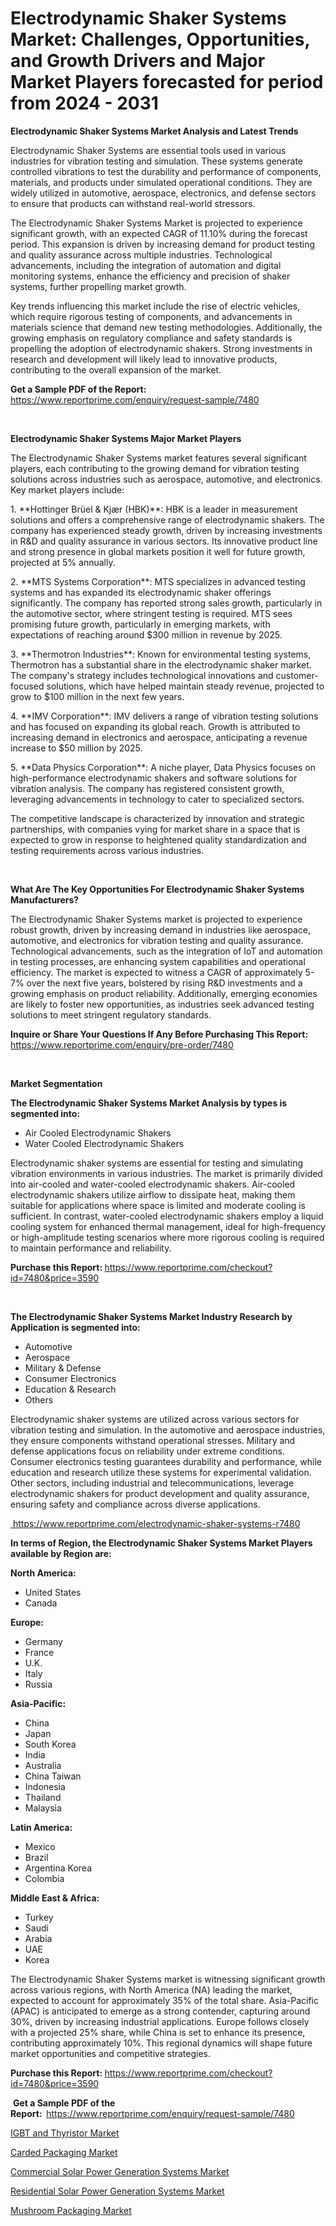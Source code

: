 <p><h1>Electrodynamic Shaker Systems Market: Challenges, Opportunities, and Growth Drivers and Major Market Players forecasted for period from 2024 - 2031</h1></p><p><strong>Electrodynamic Shaker Systems Market Analysis and Latest Trends</strong></p>
<p><p>Electrodynamic Shaker Systems are essential tools used in various industries for vibration testing and simulation. These systems generate controlled vibrations to test the durability and performance of components, materials, and products under simulated operational conditions. They are widely utilized in automotive, aerospace, electronics, and defense sectors to ensure that products can withstand real-world stressors.</p><p>The Electrodynamic Shaker Systems Market is projected to experience significant growth, with an expected CAGR of 11.10% during the forecast period. This expansion is driven by increasing demand for product testing and quality assurance across multiple industries. Technological advancements, including the integration of automation and digital monitoring systems, enhance the efficiency and precision of shaker systems, further propelling market growth.</p><p>Key trends influencing this market include the rise of electric vehicles, which require rigorous testing of components, and advancements in materials science that demand new testing methodologies. Additionally, the growing emphasis on regulatory compliance and safety standards is propelling the adoption of electrodynamic shakers. Strong investments in research and development will likely lead to innovative products, contributing to the overall expansion of the market.</p></p>
<p><strong>Get a Sample PDF of the Report:&nbsp;</strong> <a href="https://www.reportprime.com/enquiry/request-sample/7480?utm_campaign=1167&utm_medium=2&utm_source=Github&utm_content=ia&utm_term=25112024&utm_id=electrodynamic-shaker-systems">https://www.reportprime.com/enquiry/request-sample/7480</a></p>
<p>&nbsp;</p>
<p><strong>Electrodynamic Shaker Systems Major Market Players</strong></p>
<p><p>The Electrodynamic Shaker Systems market features several significant players, each contributing to the growing demand for vibration testing solutions across industries such as aerospace, automotive, and electronics. Key market players include:</p><p>1. **Hottinger Brüel & Kjær (HBK)**: HBK is a leader in measurement solutions and offers a comprehensive range of electrodynamic shakers. The company has experienced steady growth, driven by increasing investments in R&D and quality assurance in various sectors. Its innovative product line and strong presence in global markets position it well for future growth, projected at 5% annually.</p><p>2. **MTS Systems Corporation**: MTS specializes in advanced testing systems and has expanded its electrodynamic shaker offerings significantly. The company has reported strong sales growth, particularly in the automotive sector, where stringent testing is required. MTS sees promising future growth, particularly in emerging markets, with expectations of reaching around $300 million in revenue by 2025.</p><p>3. **Thermotron Industries**: Known for environmental testing systems, Thermotron has a substantial share in the electrodynamic shaker market. The company's strategy includes technological innovations and customer-focused solutions, which have helped maintain steady revenue, projected to grow to $100 million in the next few years.</p><p>4. **IMV Corporation**: IMV delivers a range of vibration testing solutions and has focused on expanding its global reach. Growth is attributed to increasing demand in electronics and aerospace, anticipating a revenue increase to $50 million by 2025.</p><p>5. **Data Physics Corporation**: A niche player, Data Physics focuses on high-performance electrodynamic shakers and software solutions for vibration analysis. The company has registered consistent growth, leveraging advancements in technology to cater to specialized sectors.</p><p>The competitive landscape is characterized by innovation and strategic partnerships, with companies vying for market share in a space that is expected to grow in response to heightened quality standardization and testing requirements across various industries.</p></p>
<p>&nbsp;</p>
<p><strong>What Are The Key Opportunities For Electrodynamic Shaker Systems Manufacturers?</strong></p>
<p><p>The Electrodynamic Shaker Systems market is projected to experience robust growth, driven by increasing demand in industries like aerospace, automotive, and electronics for vibration testing and quality assurance. Technological advancements, such as the integration of IoT and automation in testing processes, are enhancing system capabilities and operational efficiency. The market is expected to witness a CAGR of approximately 5-7% over the next five years, bolstered by rising R&D investments and a growing emphasis on product reliability. Additionally, emerging economies are likely to foster new opportunities, as industries seek advanced testing solutions to meet stringent regulatory standards.</p></p>
<p><strong>Inquire or Share Your Questions If Any Before Purchasing This Report:</strong> <a href="https://www.reportprime.com/enquiry/pre-order/7480?utm_campaign=1167&utm_medium=2&utm_source=Github&utm_content=ia&utm_term=25112024&utm_id=electrodynamic-shaker-systems">https://www.reportprime.com/enquiry/pre-order/7480</a></p>
<p>&nbsp;</p>
<p><strong>Market Segmentation</strong></p>
<p><strong>The Electrodynamic Shaker Systems Market Analysis by types is segmented into:</strong></p>
<p><ul><li>Air Cooled Electrodynamic Shakers</li><li>Water Cooled Electrodynamic Shakers</li></ul></p>
<p><p>Electrodynamic shaker systems are essential for testing and simulating vibration environments in various industries. The market is primarily divided into air-cooled and water-cooled electrodynamic shakers. Air-cooled electrodynamic shakers utilize airflow to dissipate heat, making them suitable for applications where space is limited and moderate cooling is sufficient. In contrast, water-cooled electrodynamic shakers employ a liquid cooling system for enhanced thermal management, ideal for high-frequency or high-amplitude testing scenarios where more rigorous cooling is required to maintain performance and reliability.</p></p>
<p><strong>Purchase this Report:&nbsp;</strong><a href="https://www.reportprime.com/checkout?id=7480&price=3590&utm_campaign=1167&utm_medium=2&utm_source=Github&utm_content=ia&utm_term=25112024&utm_id=electrodynamic-shaker-systems">https://www.reportprime.com/checkout?id=7480&price=3590</a></p>
<p>&nbsp;</p>
<p><strong>The Electrodynamic Shaker Systems Market Industry Research by Application is segmented into:</strong></p>
<p><ul><li>Automotive</li><li>Aerospace</li><li>Military & Defense</li><li>Consumer Electronics</li><li>Education & Research</li><li>Others</li></ul></p>
<p><p>Electrodynamic shaker systems are utilized across various sectors for vibration testing and simulation. In the automotive and aerospace industries, they ensure components withstand operational stresses. Military and defense applications focus on reliability under extreme conditions. Consumer electronics testing guarantees durability and performance, while education and research utilize these systems for experimental validation. Other sectors, including industrial and telecommunications, leverage electrodynamic shakers for product development and quality assurance, ensuring safety and compliance across diverse applications.</p></p>
<p><a href="https://www.reportprime.com/electrodynamic-shaker-systems-r7480?utm_campaign=1167&utm_medium=2&utm_source=Github&utm_content=ia&utm_term=25112024&utm_id=electrodynamic-shaker-systems">&nbsp;https://www.reportprime.com/electrodynamic-shaker-systems-r7480</a></p>
<p><strong>In terms of Region, the Electrodynamic Shaker Systems Market Players available by Region are:</strong></p>
<p>
    <p> <strong> North America: </strong>
        <ul>
            <li>United States</li>
            <li>Canada</li>
        </ul>
        </p> 
    <p> <strong> Europe: </strong>
        <ul>
            <li>Germany</li>
            <li>France</li>
            <li>U.K.</li>
            <li>Italy</li>
            <li>Russia</li>
        </ul>
        </p> 
    <p> <strong> Asia-Pacific: </strong>
        <ul>
            <li>China</li>
            <li>Japan</li>
            <li>South Korea</li>
            <li>India</li>
            <li>Australia</li>
            <li>China Taiwan</li>
            <li>Indonesia</li>
            <li>Thailand</li>
            <li>Malaysia</li>
        </ul>
        </p> 
    <p> <strong> Latin America: </strong>
        <ul>
            <li>Mexico</li>
            <li>Brazil</li>
            <li>Argentina Korea</li>
            <li>Colombia</li>
        </ul>
        </p> 
    <p> <strong> Middle East & Africa: </strong>
        <ul>
            <li>Turkey</li>
            <li>Saudi</li>
            <li>Arabia</li>
            <li>UAE</li>
            <li>Korea</li>
        </ul>
    </p>
    </p>
<p><p>The Electrodynamic Shaker Systems market is witnessing significant growth across various regions, with North America (NA) leading the market, expected to account for approximately 35% of the total share. Asia-Pacific (APAC) is anticipated to emerge as a strong contender, capturing around 30%, driven by increasing industrial applications. Europe follows closely with a projected 25% share, while China is set to enhance its presence, contributing approximately 10%. This regional dynamics will shape future market opportunities and competitive strategies.</p></p>
<p><strong>Purchase this Report: </strong><a href="https://www.reportprime.com/checkout?id=7480&price=3590&utm_campaign=1167&utm_medium=2&utm_source=Github&utm_content=ia&utm_term=25112024&utm_id=electrodynamic-shaker-systems">https://www.reportprime.com/checkout?id=7480&price=3590</a></p>
<p>&nbsp;<strong>Get a Sample PDF of the Report:&nbsp;&nbsp;</strong><a href="https://www.reportprime.com/enquiry/request-sample/7480?utm_campaign=1167&utm_medium=2&utm_source=Github&utm_content=ia&utm_term=25112024&utm_id=electrodynamic-shaker-systems">https://www.reportprime.com/enquiry/request-sample/7480</a></p>
<p><strong></strong></p>
<p><p><a href="https://www.linkedin.com/pulse/exploring-igbt-thyristor-market-dynamics-revenue-analysis-8fz5c?utm_campaign=1167&utm_medium=2&utm_source=Github&utm_content=ia&utm_term=25112024&utm_id=electrodynamic-shaker-systems">IGBT and Thyristor Market</a></p><p><a href="https://www.linkedin.com/pulse/carded-packaging-market-share-analysis-114-cagr-growth-qgndf?utm_campaign=1167&utm_medium=2&utm_source=Github&utm_content=ia&utm_term=25112024&utm_id=electrodynamic-shaker-systems">Carded Packaging Market</a></p><p><a href="https://issuu.com/reportprime-2/docs/commercial-solar-power-generation-s_cec437f462ecc2?utm_campaign=1167&utm_medium=2&utm_source=Github&utm_content=ia&utm_term=25112024&utm_id=electrodynamic-shaker-systems">Commercial Solar Power Generation Systems Market</a></p><p><a href="https://issuu.com/reportprime-2/docs/residential-solar-power-generation-_2a4c1b396286cc?utm_campaign=1167&utm_medium=2&utm_source=Github&utm_content=ia&utm_term=25112024&utm_id=electrodynamic-shaker-systems">Residential Solar Power Generation Systems Market</a></p><p><a href="https://www.linkedin.com/pulse/mushroom-packaging-market-opportunities-emerging-global-trends-ts7ae?utm_campaign=1167&utm_medium=2&utm_source=Github&utm_content=ia&utm_term=25112024&utm_id=electrodynamic-shaker-systems">Mushroom Packaging Market</a></p></p>